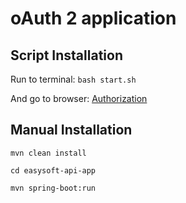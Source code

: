 # oAuth 2 application

## Script Installation

Run to terminal:
`bash start.sh`

And go to browser:
<a href="http://localhost:9999/">Authorization</a>

## Manual Installation

`mvn clean install`

`cd easysoft-api-app`

`mvn spring-boot:run`